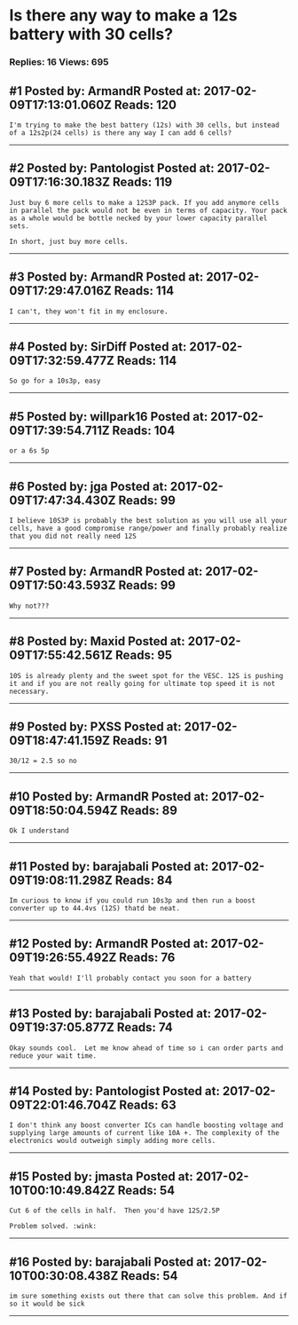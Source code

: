 # Is there any way to make a 12s battery with 30 cells?

### Replies: 16 Views: 695

## \#1 Posted by: ArmandR Posted at: 2017-02-09T17:13:01.060Z Reads: 120

```
I'm trying to make the best battery (12s) with 30 cells, but instead of a 12s2p(24 cells) is there any way I can add 6 cells?
```

---
## \#2 Posted by: Pantologist Posted at: 2017-02-09T17:16:30.183Z Reads: 119

```
Just buy 6 more cells to make a 12S3P pack. If you add anymore cells in parallel the pack would not be even in terms of capacity. Your pack as a whole would be bottle necked by your lower capacity parallel sets. 

In short, just buy more cells.
```

---
## \#3 Posted by: ArmandR Posted at: 2017-02-09T17:29:47.016Z Reads: 114

```
I can't, they won't fit in my enclosure.
```

---
## \#4 Posted by: SirDiff Posted at: 2017-02-09T17:32:59.477Z Reads: 114

```
So go for a 10s3p, easy
```

---
## \#5 Posted by: willpark16 Posted at: 2017-02-09T17:39:54.711Z Reads: 104

```
or a 6s 5p
```

---
## \#6 Posted by: jga Posted at: 2017-02-09T17:47:34.430Z Reads: 99

```
I believe 10S3P is probably the best solution as you will use all your cells, have a good compromise range/power and finally probably realize that you did not really need 12S
```

---
## \#7 Posted by: ArmandR Posted at: 2017-02-09T17:50:43.593Z Reads: 99

```
Why not???
```

---
## \#8 Posted by: Maxid Posted at: 2017-02-09T17:55:42.561Z Reads: 95

```
10S is already plenty and the sweet spot for the VESC. 12S is pushing it and if you are not really going for ultimate top speed it is not necessary.
```

---
## \#9 Posted by: PXSS Posted at: 2017-02-09T18:47:41.159Z Reads: 91

```
30/12 = 2.5 so no
```

---
## \#10 Posted by: ArmandR Posted at: 2017-02-09T18:50:04.594Z Reads: 89

```
Ok I understand
```

---
## \#11 Posted by: barajabali Posted at: 2017-02-09T19:08:11.298Z Reads: 84

```
Im curious to know if you could run 10s3p and then run a boost converter up to 44.4vs (12S) thatd be neat.
```

---
## \#12 Posted by: ArmandR Posted at: 2017-02-09T19:26:55.492Z Reads: 76

```
Yeah that would! I'll probably contact you soon for a battery
```

---
## \#13 Posted by: barajabali Posted at: 2017-02-09T19:37:05.877Z Reads: 74

```
Okay sounds cool.  Let me know ahead of time so i can order parts and reduce your wait time.
```

---
## \#14 Posted by: Pantologist Posted at: 2017-02-09T22:01:46.704Z Reads: 63

```
I don't think any boost converter ICs can handle boosting voltage and supplying large amounts of current like 10A +. The complexity of the electronics would outweigh simply adding more cells.
```

---
## \#15 Posted by: jmasta Posted at: 2017-02-10T00:10:49.842Z Reads: 54

```
Cut 6 of the cells in half.  Then you'd have 12S/2.5P

Problem solved. :wink:
```

---
## \#16 Posted by: barajabali Posted at: 2017-02-10T00:30:08.438Z Reads: 54

```
im sure something exists out there that can solve this problem. And if so it would be sick
```

---
